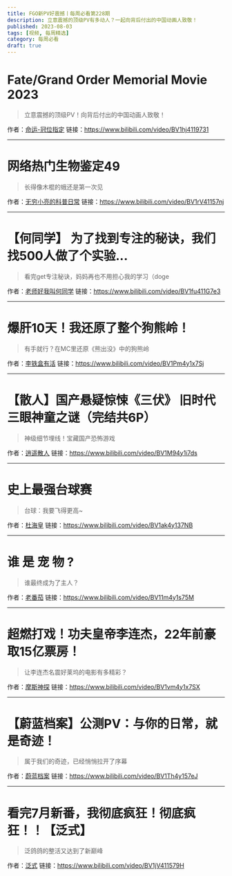 ```yaml
---
title: FGO新PV好震撼丨每周必看第228期
description: 立意震撼的顶级PV有多动人？一起向背后付出的中国动画人致敬！
published: 2023-08-03
tags: [视频, 每周精选]
category: 每周必看
draft: true
---
```


# Fate/Grand Order Memorial Movie 2023
> 立意震撼的顶级PV！向背后付出的中国动画人致敬！

作者：[命运-冠位指定](https://space.bilibili.com/233108841)
链接：https://www.bilibili.com/video/BV1hj4119731

---

# 网络热门生物鉴定49
> 长得像木棍的蛾还是第一次见

作者：[无穷小亮的科普日常](https://space.bilibili.com/14804670)
链接：https://www.bilibili.com/video/BV1rV41157nj

---

# 【何同学】 为了找到专注的秘诀，我们找500人做了个实验...
> 看完get专注秘诀，妈妈再也不用担心我的学习（doge

作者：[老师好我叫何同学](https://space.bilibili.com/163637592)
链接：https://www.bilibili.com/video/BV1fu411G7e3

---

# 爆肝10天！我还原了整个狗熊岭！
> 有手就行？在MC里还原《熊出没》中的狗熊岭

作者：[李铁盒有活](https://space.bilibili.com/397347794)
链接：https://www.bilibili.com/video/BV1Pm4y1x7Sj

---

# 【散人】国产悬疑惊悚《三伏》 旧时代三眼神童之谜（完结共6P）
> 神级细节埋线！宝藏国产恐怖游戏

作者：[逍遥散人](https://space.bilibili.com/168598)
链接：https://www.bilibili.com/video/BV1M94y1i7ds

---

# 史上最强台球赛
> 台球：我要飞得更高~

作者：[杜海皇](https://space.bilibili.com/178029850)
链接：https://www.bilibili.com/video/BV1ak4y137NB

---

# 谁 是 宠 物 ?
> 谁最终成为了主人？

作者：[老番茄](https://space.bilibili.com/546195)
链接：https://www.bilibili.com/video/BV11m4y1s75M

---

# 超燃打戏！功夫皇帝李连杰，22年前豪取15亿票房！
> 让李连杰名震好莱坞的电影有多精彩？

作者：[摩斯神探](https://space.bilibili.com/73528331)
链接：https://www.bilibili.com/video/BV1vm4y1x7SX

---

# 【蔚蓝档案】公测PV：与你的日常，就是奇迹！
> 属于我们的奇迹，已经悄悄拉开了序幕

作者：[蔚蓝档案](https://space.bilibili.com/3493265644980448)
链接：https://www.bilibili.com/video/BV1Th4y157eJ

---

# 看完7月新番，我彻底疯狂！彻底疯狂！！【泛式】
> 泛鸽鸽的整活又达到了新巅峰

作者：[泛式](https://space.bilibili.com/63231)
链接：https://www.bilibili.com/video/BV1jV411579H

